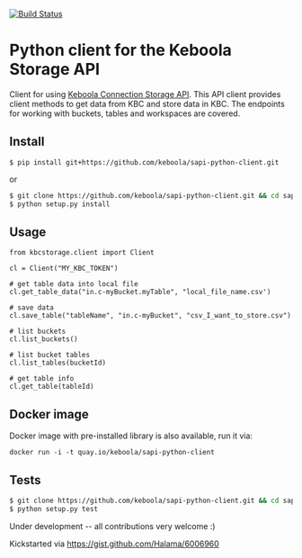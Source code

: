 [![Build Status](https://travis-ci.org/keboola/psapi-python-client.svg?branch=master)](https://travis-ci.org/keboola/sapi-python-client)

# Python client for the Keboola Storage API
Client for using [Keboola Connection Storage API](http://docs.keboola.apiary.io/). This API client provides client methods to get data from KBC and store data in KBC. The endpoints 
for working with buckets, tables and workspaces are covered.

## Install

`$ pip install git+https://github.com/keboola/sapi-python-client.git`

or 

```bash
$ git clone https://github.com/keboola/sapi-python-client.git && cd sapi-python-client
$ python setup.py install
```

## Usage 
```
from kbcstorage.client import Client

cl = Client("MY_KBC_TOKEN")

# get table data into local file
cl.get_table_data("in.c-myBucket.myTable", "local_file_name.csv')

# save data
cl.save_table("tableName", "in.c-myBucket", "csv_I_want_to_store.csv")

# list buckets
cl.list_buckets()

# list bucket tables
cl.list_tables(bucketId)

# get table info
cl.get_table(tableId)

```

## Docker image
Docker image with pre-installed library is also available, run it via:

```
docker run -i -t quay.io/keboola/sapi-python-client
```

## Tests

```bash
$ git clone https://github.com/keboola/sapi-python-client.git && cd sapi-python-client
$ python setup.py test
```


Under development -- all contributions very welcome :)

Kickstarted via https://gist.github.com/Halama/6006960 
